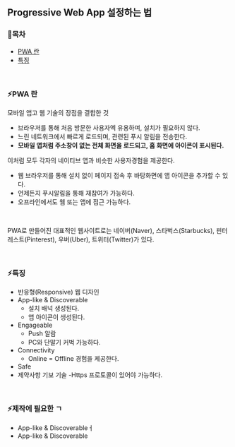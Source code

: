 ## Progressive Web App 설정하는 법


### 📝목차
- [PWA 란](#PWA-란)
- [특징](#특징)

<br>

### ⚡️PWA 란
모바일 앱고 웹 기술의 장점을 결합한 것

  - 브라우저를 통해 처음 방문한 사용자엑 유용하며, 설치가 필요하지 않다.<br>
  - 느린 네트워크에서 빠르게 로드되며, 관련된 푸시 알림을 전송한다.<br>
  - __모바일 앱처럼 주소창이 없는 전체 화면을 로드되고, 홈 화면에 아이콘이 표시된다.__<br>

이처럼 모두 각자의 네이티브 앱과 비슷한 사용자경험을 제공한다.

- 웹 브라우저를 통해 설치 없이 페이지 접속 후 바탕화면에 앱 아이콘을 추가할 수 있다.
- 언제든지 푸시알림을 통해 재참여가 가능하다.
- 오프라인에서도 웹 또는 앱에 접근 가능하다.
<br>

PWA로 만들어진 대표적인 웹사이트로는 네이버(Naver), 스타벅스(Starbucks), 핀터레스트(Pinterest), 우버(Uber), 트위터(Twitter)가 있다.

<br>

### ⚡️특징
- 반응형(Responsive) 웹 디자인
- App-like & Discoverable
  - 설치 배넉 생성된다.
  - 앱 아이콘이 생성된다.
- Engageable
  - Push 알람
  - PC와 단말기 커벅 가능하다.
- Connectivity
  - Online = Offline 경험을 제공한다.
 - Safe
  - 제약사항 기보 기술 -Https 프로토콜이 있어야 가능하다.

<br>

### ⚡️제작에 필요한 ㄱ

- App-like & Discoverableㅓ
- App-like & Discoverable

